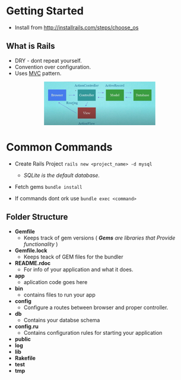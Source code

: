 # Getting Started

- Install from http://installrails.com/steps/choose_os

## What is Rails

- DRY - dont repeat yourself.
- Convention over configuration.
- Uses [MVC]() pattern.

<figure align="center">
<img width="300" src="/docs/images/mvc.jpg" alt="ruby logo"/>
</figure>

# Common Commands

- Create Rails Project
  `rails new <project_name> -d mysql`

  - _SQLite is the default database._

- Fetch gems
  `bundle install`
- If commands dont ork use `bundle exec <command>`

## Folder Structure

- **Gemfile**
  - Keeps track of gem versions ( _<b>Gems</b> are libraries that Provide functionality_ )
- **Gemfile.lock**
  - Keeps teack of GEM files for the bundler
- **README.rdoc**
  - For info of your application and what it does.
- **app**
  - aplication code goes here
- **bin**
  - contains files to run your app
- **config**
  - Configure a routes between browser and proper controller.
- **db**
  - Contains your databse schema
- **config.ru**
  - Contains configuration rules for starting your application
- **public**
- **log**
- **lib**
- **Rakefile**
- **test**
- **tmp**
